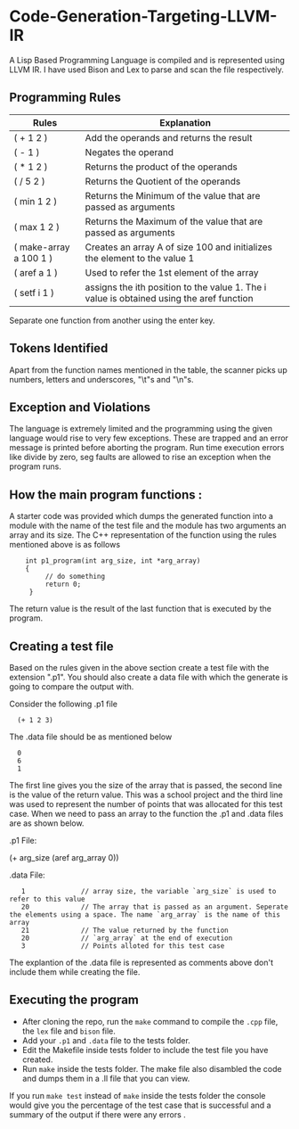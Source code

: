 # Code-Generation-Targeting-LLVM-IR

A Lisp Based Programming Language is compiled and is represented using LLVM IR. I have used Bison and Lex to parse and scan the file respectively. 

## Programming Rules 

| Rules | Explanation |
| ----  | ----- | 
| ( + 1 2 ) | Add the operands and returns the result |
| ( - 1 ) | Negates the operand |
| ( * 1 2 ) | Returns the product of the operands |
| ( / 5 2 ) | Returns the Quotient of the operands |
| ( min 1 2 ) | Returns the Minimum of the value that are passed as arguments |
| ( max 1 2 ) | Returns the Maximum of the value that are passed as arguments |
| ( make-array a 100 1 ) | Creates an array A of size 100 and initializes the element to the value 1 |
| ( aref a 1 ) | Used to refer the 1st element of the array |
| ( setf i 1 ) | assigns the ith position to the value 1. The i value is obtained using the aref function|

Separate one function from another using the enter key. 

## Tokens Identified

Apart from the function names mentioned in the table, the scanner picks up numbers, letters and underscores, "\t"s and "\n"s.

## Exception and Violations 

The language is extremely limited and the programming using the given language would rise to very few exceptions. These are trapped and an error message is printed before aborting the program. Run time execution errors like divide by zero, seg faults are allowed to rise an exception when the program runs. 

## How the main program functions :

A starter code was provided which dumps the generated function into a module with the name of the test file and the module has two arguments an array and its size. 
The C++ representation of the function using the rules mentioned above is as follows
  
        int p1_program(int arg_size, int *arg_array)
        {
             // do something
             return 0;
         }

The return value is the result of the last function that is executed by the program. 


## Creating a test file

Based on the rules given in the above section create a test file with the extension ".p1". You should also create a data file with which the generate is going to compare the output with. 

Consider the following .p1 file
    
      (+ 1 2 3)
      
The .data file should be as mentioned below 

      0
      6
      1
      
The first line gives you the size of the array that is passed, the second line is the value of the return value. This was a school project and the third line was used to represent the number of points that was allocated for this test case. 
When we need to pass an array to the function the .p1 and .data files are as shown below. 

.p1 File:

  (+ arg_size (aref arg_array 0))

.data File:
  
       1              // array size, the variable `arg_size` is used to refer to this value
       20             // The array that is passed as an argument. Seperate the elements using a space. The name `arg_array` is the name of this array 
       21             // The value returned by the function 
       20             // `arg_array` at the end of execution
       3              // Points alloted for this test case
  
The explantion of the .data file is represented as comments above don't include them while creating the file.


## Executing the program 

- After cloning the repo, run the `make` command to compile the `.cpp` file, the `lex` file and `bison` file. 
- Add your `.p1` and `.data` file to the tests folder. 
- Edit the Makefile inside tests folder to include the test file you have created. 
- Run `make` inside the tests folder. The make file also disambled the code and dumps them in a .ll file that you can view. 

If you run `make test` instead of `make` inside the tests folder the console would give you the percentage of the test case that is successful and a summary of the output if there were any errors .  

